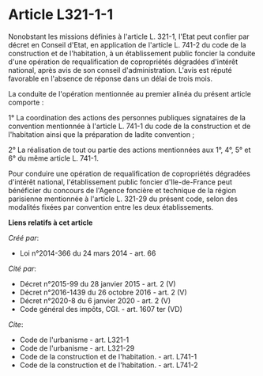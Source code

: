 # Article L321-1-1

Nonobstant les missions définies à l'article L. 321-1, l'Etat peut confier par décret en Conseil d'Etat, en application de
l'article L. 741-2 du code de la construction et de l'habitation, à un établissement public foncier la conduite d'une
opération de requalification de copropriétés dégradées d'intérêt national, après avis de son conseil d'administration. L'avis
est réputé favorable en l'absence de réponse dans un délai de trois mois. 

La conduite de l'opération mentionnée au premier alinéa du présent article comporte : 

1° La coordination des actions des personnes publiques signataires de la convention mentionnée à l'article L. 741-1 du code
de la construction et de l'habitation ainsi que la préparation de ladite convention ; 

2° La réalisation de tout ou partie des actions mentionnées aux 1°, 4°, 5° et 6° du même article L. 741-1. 

Pour conduire une opération de requalification de copropriétés dégradées d'intérêt national, l'établissement public foncier
d'Ile-de-France peut bénéficier du concours de l'Agence foncière et technique de la région parisienne mentionnée à l'article
L. 321-29 du présent code, selon des modalités fixées par convention entre les deux établissements.

**Liens relatifs à cet article**

_Créé par_:

  - Loi n°2014-366 du 24 mars 2014 - art. 66

_Cité par_:

  - Décret n°2015-99 du 28 janvier 2015 - art. 2 (V)
  - Décret n°2016-1439 du 26 octobre 2016 - art. 2 (V)
  - Décret n°2020-8 du 6 janvier 2020 - art. 2 (V)
  - Code général des impôts, CGI. - art. 1607 ter (VD)

_Cite_:

  - Code de l'urbanisme - art. L321-1
  - Code de l'urbanisme - art. L321-29
  - Code de la construction et de l'habitation. - art. L741-1
  - Code de la construction et de l'habitation. - art. L741-2
